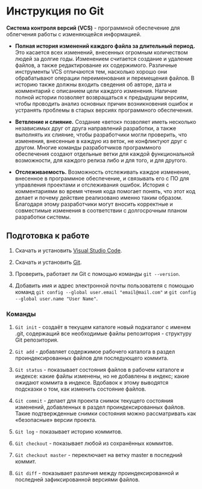 # Инструкция по Git

**Система контроля версий (VCS)** - программной обеспечение для облегчения работы с изменяющейся информацией. 

* **Полная история изменений каждого файла за длительный период.** Это касается всех изменений, внесенных огромным количеством людей за долгие годы. Изменением считается создание и удаление файлов, а также редактирование их содержимого. Различные инструменты VCS отличаются тем, насколько хорошо они обрабатывают операции переименования и перемещения файлов. В историю также должны входить сведения об авторе, дата и комментарий с описанием цели каждого изменения. Наличие полной истории позволяет возвращаться к предыдущим версиям, чтобы проводить анализ основных причин возникновения ошибок и устранять проблемы в старых версиях программного обеспечения.
 
* **Ветвление и слияние.** Создание «веток» позволяет иметь несколько независимых друг от друга направлений разработки, а также выполнять их слияние, чтобы разработчики могли проверить, что изменения, внесенные в каждую из веток, не конфликтуют друг с другом. Многие команды разработчиков программного обеспечения создают отдельные ветки для каждой функциональной возможности, для каждого релиза либо и для того, и для другого.
 
* **Отслеживаемость.** Возможность отслеживать каждое изменение, внесенное в программное обеспечение, и связывать его с ПО для управления проектами и отслеживания ошибок. История с комментариями во время чтения кода помогает понять, что этот код делает и почему действие реализовано именно таким образом. Благодаря этому разработчики могут вносить корректные и совместимые изменения в соответствии с долгосрочным планом разработки системы.

## Подготовка к работе

1. Скачать и установить [Visual Studio Code].

2. Скачать и установить [Git].
   
3. Проверить, работает ли Git  с помощью команды `git --version`.
   
4. Добавить имя и адрес электронной почты пользователя с помощью команд `git config --global user.email "email@mail.com"` и `git config --global user.name "User Name"`.

[Visual Studio Code]: https://code.visualstudio.com/docs/?dv=win
[Git]: https://git-scm.com/download/win

### Команды

1. `Git init` - создаёт в текущем каталоге новый подкаталог с именем .git, содержащий все необходимые файлы репозитория - структуру Git репозитория. 

2. `Git add` - добавляет содержимое рабочего каталога в раздел проиндексированных файлов для последующего коммита. 

3. `Git status` - показывает состояния файлов в рабочем каталоге и индексе: какие файлы изменены, но не добавлены в индекс; какие ожидают коммита в индексе. Вдобавок к этому выводятся подсказки о том, как изменить состояние файлов.
 
4. `Git commit` - делает для проекта снимок текущего состояния изменений, добавленных в раздел проиндексированных файлов. Такие подтвержденные снимки состояния можно рассматривать как «безопасные» версии проекта. 

5. `Git log` - показывает историю коммитов.

6. `Git checkout` - показывает любой из сохранённых коммитов.

7. `Git checkout master` - переключает на ветку master в последний коммит.

8. `Git diff` - показывает различия между проиндексированной и последней зафиксированной версиями файлов. 